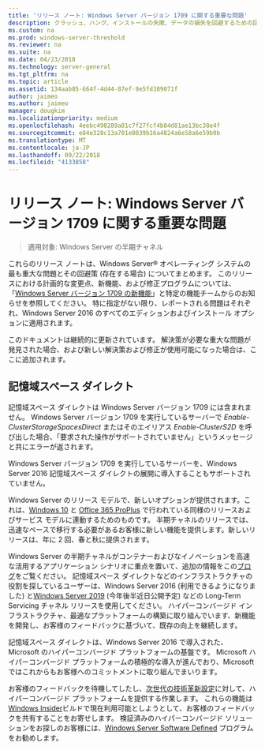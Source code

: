 ```yaml
---
title: 'リリース ノート: Windows Server バージョン 1709 に関する重要な問題'
description: クラッシュ、ハング、インストールの失敗、データの損失を回避するための回避策を必要とする重大な問題についてまとめます。
ms.custom: na
ms.prod: windows-server-threshold
ms.reviewer: na
ms.suite: na
ms.date: 04/23/2018
ms.technology: server-general
ms.tgt_pltfrm: na
ms.topic: article
ms.assetid: 134aab85-664f-4d44-87ef-9e5fd389071f
author: jaimeo
ms.author: jaimeo
manager: dougkim
ms.localizationpriority: medium
ms.openlocfilehash: 4eebc498289a81c7f27fcf4b84d81ae13bc38e4f
ms.sourcegitcommit: e84e328c13a701e8039b16a4824a6e58a6e59b0b
ms.translationtype: MT
ms.contentlocale: ja-JP
ms.lasthandoff: 09/22/2018
ms.locfileid: "4133858"
---
```

# リリース ノート: Windows Server バージョン 1709 に関する重要な問題

>適用対象: Windows Server の半期チャネル

これらのリリース ノートは、Windows Server&reg; オペレーティング システムの最も重大な問題とその回避策 (存在する場合) についてまとめます。 このリリースにおける計画的な変更点、新機能、および修正プログラムについては、「[Windows Server バージョン 1709 の新機能](whats-new-in-windows-server-1709.md)」と特定の機能チームからのお知らせを参照してください。 特に指定がない限り、レポートされる問題はそれぞれ、Windows Server 2016 のすべてのエディションおよびインストール オプションに適用されます。  

このドキュメントは継続的に更新されています。 解決策が必要な重大な問題が発見された場合、および新しい解決策および修正が使用可能になった場合は、ここに追加されます。  
  
## 記憶域スペース ダイレクト
[comment]: # (ID: 不明です。提出者: stevenek です。状態: サインオフ)  
記憶域スペース ダイレクトは Windows Server バージョン 1709 には含まれません。 Windows Server バージョン 1709 を実行しているサーバーで *Enable-ClusterStorageSpacesDirect* またはそのエイリアス *Enable-ClusterS2D* を呼び出した場合、「要求された操作がサポートされていません」というメッセージと共にエラーが返されます。

Windows Server バージョン 1709 を実行しているサーバーを、Windows Server 2016 記憶域スペース ダイレクトの展開に導入することもサポートされていません。

Windows Server のリリース モデルで、新しいオプションが提供されます。これは、[Windows 10](https://docs.microsoft.com/windows/deployment/update/waas-overview) と [Office 365 ProPlus](https://support.office.com/article/Overview-of-the-upcoming-changes-to-Office-365-ProPlus-update-management-78b33779-9356-4cdf-9d2c-08350ef05cca?ui=en-US&rs=en-US&ad=US) で行われている同様のリリースおよびサービス モデルに連動するためのものです。 半期チャネルのリリースでは、迅速なペースで移行する必要があるお客様に新しい機能を提供します。新しいリリースは、年に 2 回、春と秋に提供されます。

Windows Server の半期チャネルがコンテナーおよびなイノベーションを高速な活用するアプリケーション シナリオに重点を置いて、追加の情報をこの[ブログ](https://cloudblogs.microsoft.com/windowsserver/2018/03/29/windows-server-semi-annual-channel-update)をご覧ください。 記憶域スペース ダイレクトなどのインフラストラクチャの役割を探しているユーザーは、Windows Server 2016 (利用できるようになりました) と[Windows Server 2019](https://cloudblogs.microsoft.com/windowsserver/2018/03/20/introducing-windows-server-2019-now-available-in-preview) (今年後半近日公開予定) などの Long-Term Servicing チャネル リリースを使用してください。 ハイパーコンバージド インフラストラクチャ、最適なプラットフォームの構築に取り組んでいます、新機能を開発し、お客様のフィードバックに基づいて、既存の向上を継続します。 

記憶域スペース ダイレクトは、Windows Server 2016 で導入された、Microsoft のハイパーコンバージド プラットフォームの基盤です。 Microsoft ハイパーコンバージド プラットフォームの積極的な導入が進んでおり、Microsoft ではこれからもお客様へのコミットメントに取り組んでまいります。

お客様のフィードバックを待機してしたし、[次世代の技術革新設定](https://blogs.technet.microsoft.com/windowsserver/2017/09/07/sneak-peek-2-windows-server-version-1709-hyper-converged-infrastructure/)に対して、ハイパーコンバージド プラットフォームを提供する作業します。 これらの機能は[Windows Insider](https://insider.windows.com/for-business/)ビルドで現在利用可能としようとして、お客様のフィードバックを共有することをお寄せします。 検証済みのハイパーコンバージド ソリューションをお探しのお客様には、[Windows Server Software Defined](http://microsoft.com/wssd) プログラムをお勧めします。
